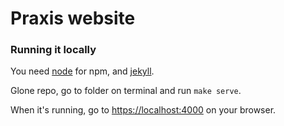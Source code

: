 # Praxis website

### Running it locally

You need [node](https://nodejs.org/en/download/) for npm, and [jekyll](https://jekyllrb.com/docs/installation/macos/).

Glone repo, go to folder on terminal and run `make serve`.

When it's running, go to [https://localhost:4000](https://localhost:4000) on your browser.


